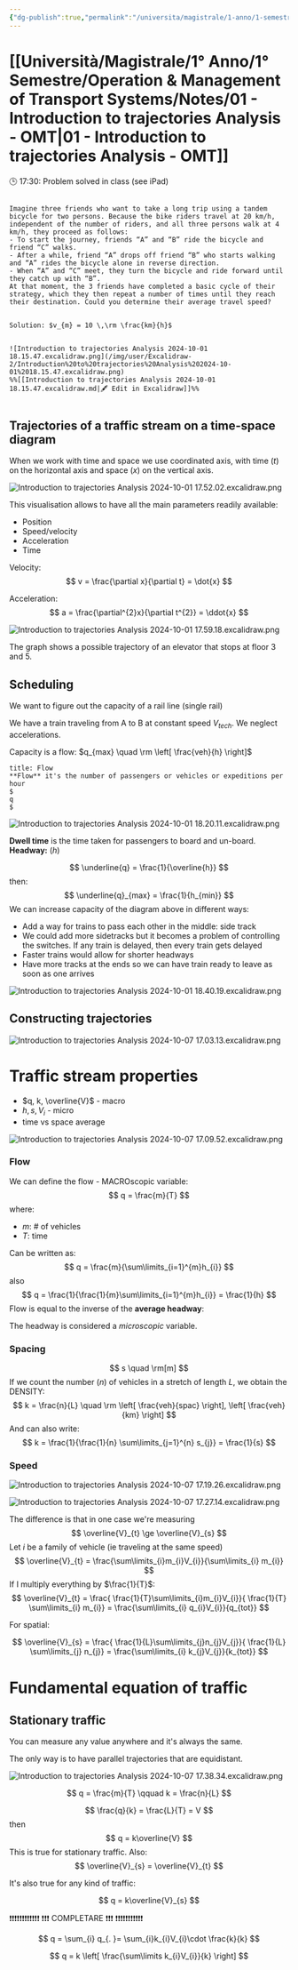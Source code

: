```yaml
---
{"dg-publish":true,"permalink":"/universita/magistrale/1-anno/1-semestre/operation-and-management-of-transport-systems/notes/01-introduction-to-trajectories-analysis-omt/","tags":["UNI"]}
---
```




# [[Università/Magistrale/1° Anno/1° Semestre/Operation & Management of Transport Systems/Notes/01 - Introduction to trajectories Analysis - OMT\|01 - Introduction to trajectories Analysis - OMT]]

🕒 17:30: Problem solved in class (see iPad)


```ad-example

Imagine three friends who want to take a long trip using a tandem bicycle for two persons. Because the bike riders travel at 20 km/h, independent of the number of riders, and all three persons walk at 4 km/h, they proceed as follows:
- To start the journey, friends “A” and “B” ride the bicycle and friend “C” walks.
- After a while, friend “A” drops off friend “B” who starts walking and “A” rides the bicycle alone in reverse direction.
- When “A” and “C” meet, they turn the bicycle and ride forward until they catch up with “B”.
At that moment, the 3 friends have completed a basic cycle of their strategy, which they then repeat a number of times until they reach their destination. Could you determine their average travel speed?


Solution: $v_{m} = 10 \,\rm \frac{km}{h}$


![Introduction to trajectories Analysis 2024-10-01 18.15.47.excalidraw.png](/img/user/Excalidraw-2/Introduction%20to%20trajectories%20Analysis%202024-10-01%2018.15.47.excalidraw.png)
%%[[Introduction to trajectories Analysis 2024-10-01 18.15.47.excalidraw.md|🖋 Edit in Excalidraw]]%%


```

## Trajectories of a traffic stream on a time-space diagram

When we work with time and space we use coordinated axis, with time ($t$) on the horizontal axis and space ($x)$ on the vertical axis.

![Introduction to trajectories Analysis 2024-10-01 17.52.02.excalidraw.png](/img/user/Excalidraw-2/Introduction%20to%20trajectories%20Analysis%202024-10-01%2017.52.02.excalidraw.png)


This visualisation allows to have all the main parameters readily available:
- Position
- Speed/velocity
- Acceleration
- Time

Velocity:
$$
v = \frac{\partial x}{\partial t} = \dot{x}
$$

Acceleration:
$$
a = \frac{\partial^{2}x}{\partial t^{2}} = \ddot{x}
$$

![Introduction to trajectories Analysis 2024-10-01 17.59.18.excalidraw.png](/img/user/Excalidraw-2/Introduction%20to%20trajectories%20Analysis%202024-10-01%2017.59.18.excalidraw.png)


The graph shows a possible trajectory of an elevator that stops at floor 3 and 5.


## Scheduling

We want to figure out the capacity of a rail line (single rail)

We have a train traveling from A to B at constant speed $V_{tech}$. We neglect accelerations.

Capacity is a flow: $q_{max} \quad \rm \left[ \frac{veh}{h} \right]$

```ad-Definizione
title: Flow
**Flow** it's the number of passengers or vehicles or expeditions per hour
$
q
$
```

![Introduction to trajectories Analysis 2024-10-01 18.20.11.excalidraw.png](/img/user/Excalidraw-2/Introduction%20to%20trajectories%20Analysis%202024-10-01%2018.20.11.excalidraw.png)


**Dwell time** is the time taken for passengers to board and un-board.
**Headway:** ($h$)


$$
\underline{q} = \frac{1}{\overline{h}}
$$
then:
$$
\underline{q}_{max} = \frac{1}{h_{min}}
$$
We can increase capacity of the diagram above in different ways:
- Add a way for trains to pass each other in the middle: side track
- We could add more sidetracks but it becomes a problem of controlling the switches. If any train is delayed, then every train gets delayed
- Faster trains would allow for shorter headways
- Have more tracks at the ends so we can have train ready to leave as soon as one arrives

![Introduction to trajectories Analysis 2024-10-01 18.40.19.excalidraw.png](/img/user/Excalidraw-2/Introduction%20to%20trajectories%20Analysis%202024-10-01%2018.40.19.excalidraw.png)




## Constructing trajectories

![Introduction to trajectories Analysis 2024-10-07 17.03.13.excalidraw.png](/img/user/Excalidraw-2/Introduction%20to%20trajectories%20Analysis%202024-10-07%2017.03.13.excalidraw.png)



# Traffic stream properties

- $q, k, \overline{V}$ - macro
- $h, s,V_{i}$ - micro
- time vs space average

![Introduction to trajectories Analysis 2024-10-07 17.09.52.excalidraw.png](/img/user/Excalidraw-2/Introduction%20to%20trajectories%20Analysis%202024-10-07%2017.09.52.excalidraw.png)


### Flow

We can define the flow - MACROscopic variable:
$$
q = \frac{m}{T}
$$
where:
- $m$: # of vehicles
- $T$: time

Can be written as:
$$
q = \frac{m}{\sum\limits_{i=1}^{m}h_{i}}
$$
also
$$
q = \frac{1}{\frac{1}{m}\sum\limits_{i=1}^{m}h_{i}} = \frac{1}{h}
$$
Flow is equal to the inverse of the **average headway**:

The headway is considered a *microscopic* variable.

### Spacing

$$
s \quad \rm[m]
$$
If we count the number ($n$) of vehicles in a stretch of length $L$, we obtain the DENSITY:
$$
k = \frac{n}{L} \quad \rm \left[ \frac{veh}{spac} \right], \left[ \frac{veh}{km} \right]
$$
And can also write:
$$
k = \frac{1}{\frac{1}{n} \sum\limits_{j=1}^{n} s_{j}} = \frac{1}{s}
$$
### Speed

![Introduction to trajectories Analysis 2024-10-07 17.19.26.excalidraw.png](/img/user/Excalidraw-2/Introduction%20to%20trajectories%20Analysis%202024-10-07%2017.19.26.excalidraw.png)


![Introduction to trajectories Analysis 2024-10-07 17.27.14.excalidraw.png](/img/user/Excalidraw-2/Introduction%20to%20trajectories%20Analysis%202024-10-07%2017.27.14.excalidraw.png)


The difference is that in one case we're measuring 
$$
\overline{V}_{t} \ge \overline{V}_{s}
$$
Let $i$ be a family of vehicle (ie traveling at the same speed)
$$
\overline{V}_{t} = \frac{\sum\limits_{i}m_{i}V_{i}}{\sum\limits_{i} m_{i}}
$$
If I multiply everything by $\frac{1}{T}$:
$$
\overline{V}_{t} = \frac{ \frac{1}{T}\sum\limits_{i}m_{i}V_{i}}{ \frac{1}{T} \sum\limits_{i} m_{i}} = \frac{\sum\limits_{i} q_{i}V_{i}}{q_{tot}}
$$

For spatial:

$$
\overline{V}_{s} = \frac{ \frac{1}{L}\sum\limits_{j}n_{j}V_{j}}{ \frac{1}{L} \sum\limits_{j} n_{j}} = \frac{\sum\limits_{i} k_{j}V_{j}}{k_{tot}}
$$


# Fundamental equation of traffic

## Stationary traffic

You can measure any value anywhere and it's always the same.

The only way is to have parallel trajectories that are equidistant.

![Introduction to trajectories Analysis 2024-10-07 17.38.34.excalidraw.png](/img/user/Excalidraw-2/Introduction%20to%20trajectories%20Analysis%202024-10-07%2017.38.34.excalidraw.png)


$$
q = \frac{m}{T} \qquad k = \frac{n}{L}
$$

$$
\frac{q}{k} = \frac{L}{T} = V
$$
then
$$
q = k\overline{V}
$$
This is true for stationary traffic.
Also:
$$
\overline{V}_{s} = \overline{V}_{t}
$$

It's also true for any kind of traffic:

$$
q = k\overline{V}_{s}
$$


❗❗❗❗❗❗❗❗❗❗❗❗
❗❗❗ COMPLETARE ❗❗❗
❗❗❗❗❗❗❗❗❗❗❗

$$
q = \sum_{i} q_{. }= \sum_{i}k_{i}V_{i}\cdot \frac{k}{k}
$$

$$
q = k \left[  \frac{\sum\limits k_{i}V_{i}}{k} \right]
$$